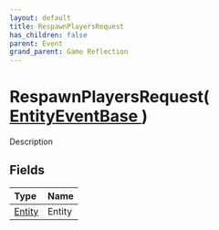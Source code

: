 ```yaml
---
layout: default
title: RespawnPlayersRequest
has_children: false
parent: Event
grand_parent: Game Reflection
---
```

# RespawnPlayersRequest( [ EntityEventBase ](/riftbreaker-wiki/docs/game-reflection/events/entity_event_base/) )
Description 

## Fields

| Type | Name |
|:----------|:--------------|
| [Entity](/riftbreaker-wiki/docs/game-reflection/classes/entity/) | Entity |

